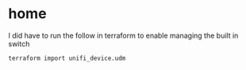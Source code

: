 # home

I did have to run the follow in terraform to enable managing the built in switch
```console
terraform import unifi_device.udm
```
